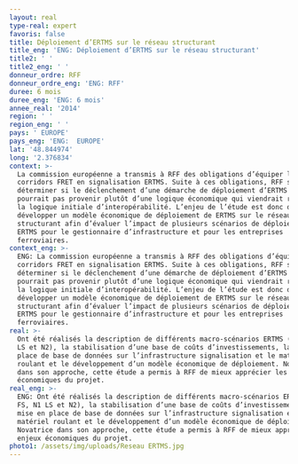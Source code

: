 ```yaml
---
layout: real
type-real: expert
favoris: false
title: Déploiement d’ERTMS sur le réseau structurant
title_eng: 'ENG: Déploiement d’ERTMS sur le réseau structurant'
title2: ' '
title2_eng: ' '
donneur_ordre: RFF
donneur_ordre_eng: 'ENG: RFF'
duree: 6 mois
duree_eng: 'ENG: 6 mois'
annee_real: '2014'
region: ' '
region_eng: ' '
pays: ' EUROPE'
pays_eng: 'ENG:  EUROPE'
lat: '48.844974'
long: '2.376834'
context: >-
  La commission européenne a transmis à RFF des obligations d’équiper les
  corridors FRET en signalisation ERTMS. Suite à ces obligations, RFF souhaite
  déterminer si le déclenchement d’une démarche de déploiement d’ERTMS ne
  pourrait pas provenir plutôt d’une logique économique qui viendrait renforcer
  la logique initiale d’interopérabilité. L’enjeu de l’étude est donc de
  développer un modèle économique de déploiement de ERTMS sur le réseau
  structurant afin d’évaluer l’impact de plusieurs scénarios de déploiement
  ERTMS pour le gestionnaire d’infrastructure et pour les entreprises
  ferroviaires.
context_eng: >-
  ENG: La commission européenne a transmis à RFF des obligations d’équiper les
  corridors FRET en signalisation ERTMS. Suite à ces obligations, RFF souhaite
  déterminer si le déclenchement d’une démarche de déploiement d’ERTMS ne
  pourrait pas provenir plutôt d’une logique économique qui viendrait renforcer
  la logique initiale d’interopérabilité. L’enjeu de l’étude est donc de
  développer un modèle économique de déploiement de ERTMS sur le réseau
  structurant afin d’évaluer l’impact de plusieurs scénarios de déploiement
  ERTMS pour le gestionnaire d’infrastructure et pour les entreprises
  ferroviaires.
real: >-
  Ont été réalisés la description de différents macro-scénarios ERTMS (N1 FS, N1
  LS et N2), la stabilisation d’une base de coûts d’investissements, la mise en
  place de base de données sur l’infrastructure signalisation et le matériel
  roulant et le développement d’un modèle économique de déploiement. Novatrice
  dans son approche, cette étude a permis à RFF de mieux apprécier les enjeux
  économiques du projet.
real_eng: >-
  ENG: Ont été réalisés la description de différents macro-scénarios ERTMS (N1
  FS, N1 LS et N2), la stabilisation d’une base de coûts d’investissements, la
  mise en place de base de données sur l’infrastructure signalisation et le
  matériel roulant et le développement d’un modèle économique de déploiement.
  Novatrice dans son approche, cette étude a permis à RFF de mieux apprécier les
  enjeux économiques du projet.
photo1: /assets/img/uploads/Reseau ERTMS.jpg
---
```


